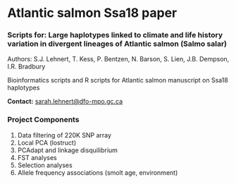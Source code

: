 # Atlantic salmon Ssa18 paper
### Scripts for: Large haplotypes linked to climate and life history variation in divergent lineages of Atlantic salmon (Salmo salar)
Authors: S.J. Lehnert, T. Kess, P. Bentzen, N. Barson, S. Lien, J.B. Dempson, I.R. Bradbury

Bioinformatics scripts and R scripts for Atlantic salmon manuscript on Ssa18 haplotypes

__Contact:__   sarah.lehnert@dfo-mpo.gc.ca

### Project Components
1. Data filtering of 220K SNP array
2. Local PCA (lostruct)
3. PCAdapt and linkage disquilibrium
4. FST analyses
5. Selection analyses
6. Allele frequency associations (smolt age, environment)


